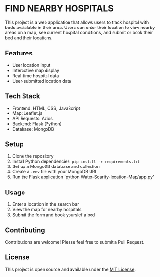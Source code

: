 # FIND NEARBY HOSPITALS

This project is a web application that allows users to track hospital with beds avaialable in their area. Users can enter their location to view nearby areas on a map, see current hospital conditions, and submit or book their bed and their locations.

## Features

- User location input
- Interactive map display
- Real-time hospital data
- User-submitted location data

## Tech Stack

- Frontend: HTML, CSS, JavaScript
- Map: Leaflet.js
- API Requests: Axios
- Backend: Flask (Python)
- Database: MongoDB


## Setup

1. Clone the repository
2. Install Python dependencies: `pip install -r requirements.txt`
3. Set up a MongoDB database and collection
4. Create a `.env` file with your MongoDB URI 
5. Run the Flask application 'python Water-Scarity-location-Map/app.py'

## Usage

1. Enter a location in the search bar
2. View the map for nearby hospitals
3. Submit the form and book yourslef a bed

## Contributing

Contributions are welcome! Please feel free to submit a Pull Request.

## License

This project is open source and available under the [MIT License](LICENSE).
